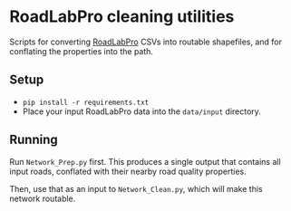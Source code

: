# RoadLabPro cleaning utilities

Scripts for converting [RoadLabPro](https://github.com/WorldBank-Transport/RoadLab-Pro) CSVs into routable shapefiles, and for conflating the properties into the path.

## Setup

- `pip install -r requirements.txt`
- Place your input RoadLabPro data into the `data/input` directory.

## Running

Run `Network_Prep.py` first. This produces a single output that contains all input roads, conflated with their nearby road quality properties.

Then, use that as an input to `Network_Clean.py`, which will make this network routable.
